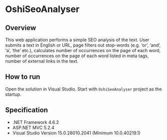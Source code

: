 # OshiSeoAnalyser

## Overview
This web application performs a simple SEO analysis of the text. User submits a text in English or URL, page filters out stop-words (e.g. ‘or’, ‘and’, ‘a’, ‘the’ etc.), calculates number of occurrences on the page of each word, number of occurrences on the page of each word listed in meta tags, number of external links in the text.

## How to run 
Open the solution in Visual Studio. Start with `OshiSeoAnalyser` project as the startup.

## Specification
- .NET Framework 4.6.2
- ASP.NET MVC 5.2.4
- Visual Studio Version 15.0.28010.2041 (Minimum 10.0.40219.1)

